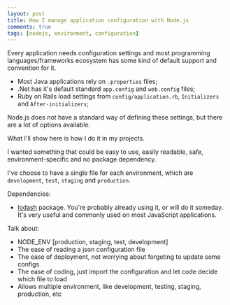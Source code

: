 ```yaml
---
layout: post
title: How I manage application configuration with Node.js
comments: true
tags: [nodejs, environment, configuration]
---
```


Every application needs configuration settings and most programming languages/frameworks ecosystem has some kind of default support and convention for it.

- Most Java applications rely on `.properties` files;
- .Net has it's default standard `app.config` and `web.config` files;
- Ruby on Rails load settings from `config/application.rb`, `Initializers` and `After-initializers`;

Node.js does not have a standard way of defining these settings, but there are a lot of options available.

What I'll show here is how I do it in my projects.

I wanted something that could be easy to use, easily readable, safe, environment-specific and no package dependency.

I've choose to have a single file for each environment, which are `development`, `test`, `staging` and `production`.

Dependencies:
- [lodash](https://www.npmjs.com/package/lodash) package. You're probably already using it, or will do it someday. It's very useful and commonly used on most JavaScript applications.



Talk about:
- NODE_ENV [production, staging, test, development]
- The ease of reading a json configuration file
- The ease of deployment, not worrying about forgeting to update some configs
- The ease of coding, just import the configuration and let code decide which file to load
- Allows multiple environment, like development, testing, staging, production, etc
